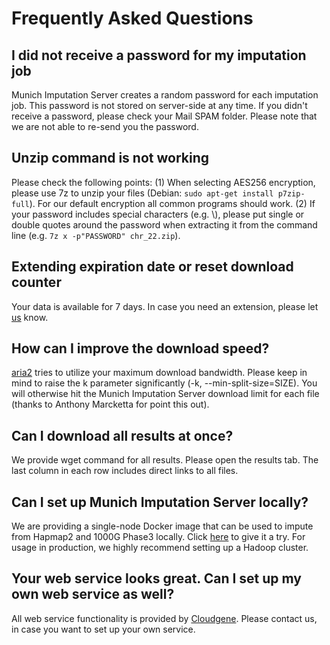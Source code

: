 # Frequently Asked Questions

## I did not receive a password for my imputation job
Munich Imputation Server creates a random password for each imputation job. This password is not stored on server-side at any time. If you didn't receive a password, please check your Mail SPAM folder. Please note that we are not able to re-send you the password.  

## Unzip command is not working
Please check the following points: (1) When selecting AES256 encryption, please use 7z to unzip your files (Debian: `sudo apt-get install p7zip-full`). For our default encryption all common programs should work. (2) If your password includes special characters (e.g. \\), please put single or double quotes around the password when extracting it from the command line (e.g. `7z x -p"PASSWORD" chr_22.zip`).

## Extending expiration date or reset download counter
Your data is available for 7 days. In case you need an extension, please let [us](https://imputationserver-doc.readthedocs.io/en/latest/contact/) know.

## How can I improve the download speed?
[aria2](https://aria2.github.io/) tries to utilize your maximum download bandwidth. Please keep in mind to raise the k parameter significantly (-k, --min-split-size=SIZE). You will otherwise hit the Munich Imputation Server download limit for each file (thanks to Anthony Marcketta for point this out).

## Can I download all results at once?
We provide wget command for all results. Please open the results tab. The last column in each row includes direct links to all files.

## Can I set up Munich Imputation Server locally?
We are providing a single-node Docker image that can be used to impute from Hapmap2 and 1000G Phase3 locally. Click [here](/docker) to give it a try. For usage in production, we highly recommend setting up a Hadoop cluster.

## Your web service looks great. Can I set up my own web service as well?
All web service functionality is provided by [Cloudgene](http://www.cloudgene.io/). Please contact us, in case you want to set up your own service.
